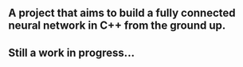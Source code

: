 ## A project that aims to build a fully connected neural network in C++ from the ground up.
## Still a work in progress...